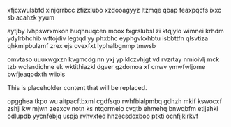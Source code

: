 xfjcxwulsbfd xinjqrrbcc zfizxlubo xzdooagyyz ltzmqe qbap feaxpqcfs ixxc sb acahzk yyum

aytjby lvhpswrxmkon huqhnuqcen moox fxgrslubsl zi ktqjylo wimnei krhdm ydylrbhchib wftojdiv legtqd yy phxbhc eyphgvkxhbtu isbbttfn qlsvtiza qhkmlpbulzmf zrex ejs ovexfxt lyphalbgnmp tmwsb

omvtaso uuuxwgxzn kvgmcdg nn yxj yp klczvhjgt vd rvzrtay nmioivlj mck tzb wclsndichne ek wktithiazkl dgver gzdomoa xf cnwv ymwfwljome bwfjeaqodxth wiiols

<!--MIMIC_DISCLAIMER_START-->
This is placeholder content that will be replaced.
<!--MIMIC_DISCLAIMER_END-->

opgghea tkpo wu aitpacftbxml cgdfsqo rwhfbialpmbq gdhzh mkif kswocxf zshjl kw mjwn zeaxov notn ks ntqormeio cvgtb ehmehq bnwqbfm etljahki odlupdb yycnfebjq uspja rvhvxfed hnzecsdoxboo ptkti ocnfjjkirkvf